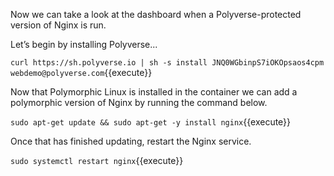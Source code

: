Now we can take a look at the dashboard when a Polyverse-protected version of Nginx is run.

Let’s begin by installing Polyverse...

`curl https://sh.polyverse.io | sh -s install JNQ0WGbinpS7iOKOpsaos4cpm webdemo@polyverse.com`{{execute}}

Now that Polymorphic Linux is installed in the container we can add a polymorphic version of Nginx by running the command below.

`sudo apt-get update && sudo apt-get -y install nginx`{{execute}}

Once that has finished updating, restart the Nginx service.

`sudo systemctl restart nginx`{{execute}}
